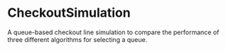 # CheckoutSimulation
A queue-based checkout line simulation to compare the performance of three different algorithms for selecting a queue.
